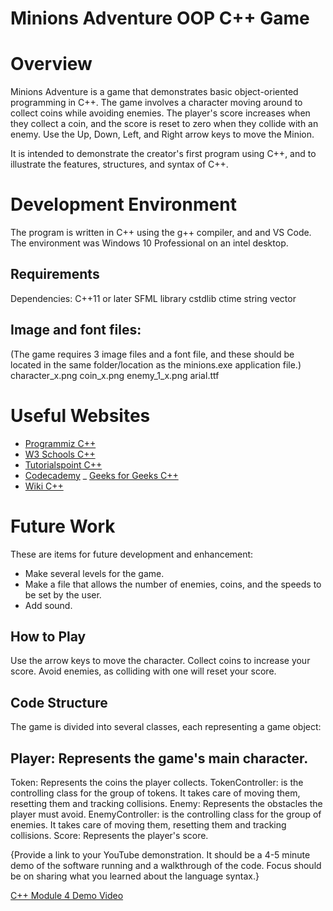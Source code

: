 # Minions Adventure OOP C++ Game

# Overview

Minions Adventure is a game that demonstrates basic object-oriented programming in C++. The game involves a character moving around to collect coins while avoiding enemies. The player's score increases when they collect a coin, and the score is reset to zero when they collide with an enemy. Use the Up, Down, Left, and Right arrow keys to move the Minion.

It is intended to demonstrate the creator's first program using C++, and to illustrate the features, structures, and syntax of C++.

# Development Environment

The program is written in C++ using the g++ compiler, and and VS Code. The environment was Windows 10 Professional on an intel desktop.

## Requirements

Dependencies:
C++11 or later
SFML library
cstdlib
ctime
string
vector

## Image and font files: 
(The game requires 3 image files and a font file, and these should be located in the same folder/location as the minions.exe application file.)
character_x.png
coin_x.png
enemy_1_x.png
arial.ttf

# Useful Websites

- [Programmiz C++](https://www.programiz.com/cpp-programming)
- [W3 Schools C++](https://www.w3schools.com/cpp/)
- [Tutorialspoint C++](https://www.tutorialspoint.com/cplusplus/index.htm)
- [Codecademy](https://www.codecademy.com/learn/learn-c-plus-plus)
_ [Geeks for Geeks C++](https://www.geeksforgeeks.org/c-plus-plus/)
- [Wiki C++](https://en.wikipedia.org/wiki/C%2B%2B)

# Future Work

These are items for future development and enhancement:

- Make several levels for the game.
- Make a file that allows the number of enemies, coins, and the speeds to be set by the user.
- Add sound.


## How to Play
Use the arrow keys to move the character.
Collect coins to increase your score.
Avoid enemies, as colliding with one will reset your score.

## Code Structure
The game is divided into several classes, each representing a game object:

## Player: Represents the game's main character.
Token: Represents the coins the player collects.
TokenController: is the controlling class for the group of tokens. It takes care of moving them, resetting them and tracking collisions.
Enemy: Represents the obstacles the player must avoid.
EnemyController: is the controlling class for the group of enemies. It takes care of moving them, resetting them and tracking collisions.
Score: Represents the player's score.


{Provide a link to your YouTube demonstration. It should be a 4-5 minute demo of the software running and a walkthrough of the code. Focus should be on sharing what you learned about the language syntax.}

[C++ Module 4 Demo Video](https://youtu.be/4NfSFD-q0A8)
